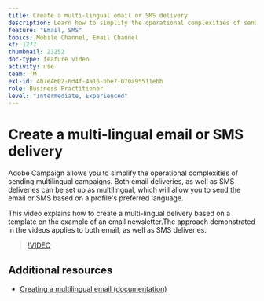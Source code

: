 ```yaml
---
title: Create a multi-lingual email or SMS delivery
description: Learn how to simplify the operational complexities of sending multilingual campaigns. 
feature: "Email, SMS"
topics: Mobile Channel, Email Channel
kt: 1277
thumbnail: 23252
doc-type: feature video
activity: use
team: TM
exl-id: 4b7e4602-6d4f-4a16-bbe7-070a95511ebb
role: Business Practitioner
level: "Intermediate, Experienced"
---
```

# Create a multi-lingual email or SMS delivery

Adobe Campaign allows you to simplify the operational complexities of sending multilingual campaigns. Both email deliveries, as well as SMS deliveries can be set up as multilingual, which will allow you to send the email or SMS based on a profile's preferred language.

This video explains how to create a multi-lingual delivery based on a template on the example of an email newsletter.The approach demonstrated in the videos applies to both email, as well as SMS deliveries.

>[!VIDEO](https://video.tv.adobe.com/v/23252?quality=12)

## Additional resources

* [Creating a multilingual email (documentation)](https://docs.adobe.com/content/help/en/campaign-standard/using/communication-channels/email-messages/creating-a-multilingual-email.html)
